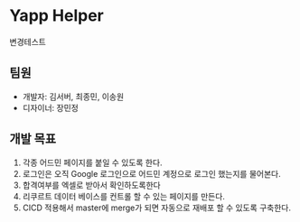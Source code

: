 # Yapp Helper
변경테스트
## 팀원

- 개발자: 김서버, 최종민, 이송원
- 디자이너: 장민정

## 개발 목표

1. 각종 어드민 페이지를 붙일 수 있도록 한다.
2. 로그인은 오직 Google 로그인으로 어드민 계정으로 로그인 했는지를 물어본다.
3. 합격여부를 엑셀로 받아서 확인하도록한다
4. 리쿠르트 데이터 베이스를 컨트롤 할 수 있는 페이지를 만든다.
5. CICD 적용해서 master에 merge가 되면 자동으로 재배포 할 수 있도록 구축한다.
